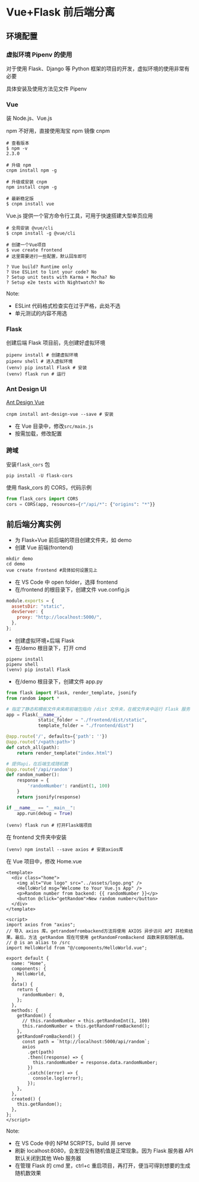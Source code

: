# Vue+Flask 前后端分离

## 环境配置

### 虚拟环境 Pipenv 的使用

对于使用 Flask、Django 等 Python 框架的项目的开发，虚拟环境的使用非常有必要

具体安装及使用方法见文件 Pipenv

### Vue

装 Node.js、Vue.js

npm 不好用，直接使用淘宝 npm 镜像 cnpm

```shell
# 查看版本
$ npm -v
2.3.0

# 升级 npm
cnpm install npm -g

# 升级或安装 cnpm
npm install cnpm -g

# 最新稳定版
$ cnpm install vue
```

Vue.js 提供一个官方命令行工具，可用于快速搭建大型单页应用

```shell
# 全局安装 @vue/cli
$ cnpm install -g @vue/cli

# 创建一个Vue项目
$ vue create frontend
# 这里需要进行一些配置，默认回车即可

? Vue build? Runtime only
? Use ESLint to lint your code? No
? Setup unit tests with Karma + Mocha? No
? Setup e2e tests with Nightwatch? No
```

Note:

- ESLint 代码格式检查实在过于严格，此处不选
- 单元测试的内容不用选

### Flask

创建后端 Flask 项目前，先创建好虚拟环境

```shell
pipenv install # 创建虚拟环境
pipenv shell # 进入虚拟环境
(venv) pip install Flask # 安装
(venv) flask run # 运行
```

### Ant Design UI

[Ant Design Vue](https://www.antdv.com/docs/vue/introduce-cn/)

```shell
cnpm install ant-design-vue --save # 安装
```

- 在 Vue 目录中，修改`src/main.js`
- 按需加载，修改配置

### 跨域

安装`flask_cors` 包

```shell
pip install -U flask-cors
```

使用 flask_cors 的 CORS，代码示例

```python
from flask_cors import CORS
cors = CORS(app, resources={r"/api/*": {"origins": "*"}}
```

## 前后端分离实例

- 为 Flask+Vue 前后端的项目创建文件夹，如 demo
- 创建 Vue 前端(frontend)

```shell
mkdir demo
cd demo
vue create frontend #具体如何设置见上
```

- 在 VS Code 中 open folder，选择 frontend
- 在/frontend 的根目录下，创建文件 vue.config.js

```js
module.exports = {
  assetsDir: "static",
  devServer: {
    proxy: "http://localhost:5000/",
  },
};
```

- 创建虚拟环境+后端 Flask
- 在/demo 根目录下，打开 cmd

```shell
pipenv install
pipenv shell
(venv) pip install Flask
```

- 在/demo 根目录下，创建文件 app.py

```python
from flask import Flask, render_template, jsonify
from random import *

# 指定了静态和模板文件夹来用前端包指向 /dist 文件夹，在根文件夹中运行 Flask 服务
app = Flask(__name__,
            static_folder = "./frontend/dist/static",
            template_folder = "./frontend/dist")

@app.route('/', defaults={'path': ''})
@app.route('/<path:path>')
def catch_all(path):
    return render_template("index.html")

# 提供api，在后端生成随机数
@app.route('/api/random')
def random_number():
    response = {
        'randomNumber': randint(1, 100)
    }
    return jsonify(response)

if __name__ == "__main__":
    app.run(debug = True)
```

```shell
(venv) flask run # 打开Flask端项目
```

在 frontend 文件夹中安装

```shell
(venv) npm install --save axios # 安装axios库
```

在 Vue 项目中，修改 Home.vue

```vue
<template>
  <div class="home">
    <img alt="Vue logo" src="../assets/logo.png" />
    <HelloWorld msg="Welcome to Your Vue.js App" />
    <p>Random number from backend: {{ randomNumber }}</p>
    <button @click="getRandom">New random number</button>
  </div>
</template>

<script>
import axios from "axios";
// 导入 axios 库。getrandomfrombackend方法将使用 AXIOS 异步访问 API 并检索结果。最后，方法 getRandom 现在可使用 getRandomFromBackend 函数来获取随机值。
// @ is an alias to /src
import HelloWorld from "@/components/HelloWorld.vue";

export default {
  name: "Home",
  components: {
    HelloWorld,
  },
  data() {
    return {
      randomNumber: 0,
    };
  },
  methods: {
    getRandom() {
      // this.randomNumber = this.getRandomInt(1, 100)
      this.randomNumber = this.getRandomFromBackend();
    },
    getRandomFromBackend() {
      const path = `http://localhost:5000/api/random`;
      axios
        .get(path)
        .then((response) => {
          this.randomNumber = response.data.randomNumber;
        })
        .catch((error) => {
          console.log(error);
        });
    },
  },
  created() {
    this.getRandom();
  },
};
</script>
```

Note:

- 在 VS Code 中的 NPM SCRIPTS，build 并 serve
- 刷新 localhost:8080，会发现没有随机值是正常现象。因为 Flask 服务器 API 默认关闭到其他 Web 服务器
- 在管理 Flask 的 cmd 里，ctrl+c 重启项目，再打开，便当可得到想要的生成随机数效果
